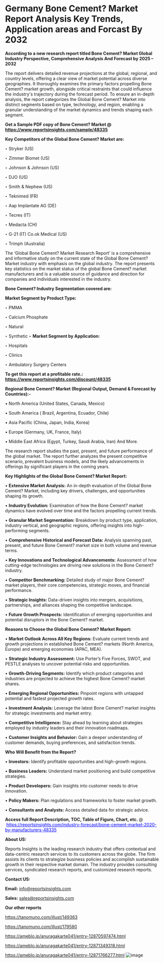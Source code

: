 # Germany Bone Cement? Market Report Analysis Key Trends, Application areas and Forcast By 2032

<strong>According to a new research report titled Bone Cement? Market Global Industry Perspective, Comprehensive Analysis And Forecast by 2025 – 2032</strong>

The report delivers detailed revenue projections at the global, regional, and country levels, offering a clear view of market potential across diverse geographies. It thoroughly examines the primary factors propelling Bone Cement? market growth, alongside critical restraints that could influence the industry's trajectory during the forecast period. To ensure an in-depth analysis, the report categorizes the Global Bone Cement? Market into distinct segments based on type, technology, and region, enabling a granular understanding of the market dynamics and trends shaping each segment.

<strong>Get a Sample PDF copy of Bone Cement? Market </strong><strong>@<a href=https://www.reportsinsights.com/sample/48335 style=color:#0000ff;> https://www.reportsinsights.com/sample/48335</a></strong></font>

<strong>Key Competitors of the Global Bone Cement? Market are:</strong>

‣ Stryker (US)

‣ Zimmer Biomet (US)

‣ Johnson & Johnson (US)

‣ DJO (US)

‣ Smith & Nephew (US)

‣ Teknimed (FR)

‣ Aap Implantate AG (DE)

‣ Tecres (IT)

‣ Medacta (CH)

‣ G-21 (IT)
 Co.ok Medical (US)

‣ Trimph (Australia)

The ‘Global Bone Cement? Market Research Report’ is a comprehensive and informative study on the current state of the Global Bone Cement? Market industry with emphasis on the global industry. The report presents key statistics on the market status of the global Bone Cement? market manufacturers and is a valuable source of guidance and direction for companies and individuals interested in the industry.

<strong>Bone Cement? Industry Segmentation covered are:</strong>

<strong>Market Segment by Product Type:</strong>

‣ PMMA

‣ Calcium Phosphate

‣ Natural

‣ Synthetic
‣ 
<strong>Market Segment by Application:</strong>

‣ Hospitals

‣ Clinics

‣ Ambulatory Surgery Centers

<strong>To get this report at a profitable rate.: <a href=https://www.reportsinsights.com/discount/48335 style=color:#0000ff;>https://www.reportsinsights.com/discount/48335</a></strong></font>

<strong>Regional Bone Cement? Market (Regional Output, Demand &amp; Forecast by Countries):-</strong>

• North America (United States, Canada, Mexico)

• South America ( Brazil, Argentina, Ecuador, Chile)

• Asia Pacific (China, Japan, India, Korea)

• Europe (Germany, UK, France, Italy)

• Middle East Africa (Egypt, Turkey, Saudi Arabia, Iran) And More.

The research report studies the past, present, and future performance of the global market. The report further analyzes the present competitive scenario, prevalent business models, and the likely advancements in offerings by significant players in the coming years.

<strong>Key Highlights of the Global Bone Cement? Market Report:</strong>

• <strong>Extensive Market Analysis:</strong> An in-depth evaluation of the Global Bone Cement? Market, including key drivers, challenges, and opportunities shaping its growth.

• <strong>Industry Evolution:</strong> Examination of how the Bone Cement? market dynamics have evolved over time and the factors propelling current trends.

• <strong>Granular Market Segmentation:</strong> Breakdown by product type, application, industry vertical, and geographic regions, offering insights into high-performing segments.

• <strong>Comprehensive Historical and Forecast Data:</strong> Analysis spanning past, present, and future Bone Cement? market size in both volume and revenue terms.

• <strong>Key Innovations and Technological Advancements:</strong> Assessment of how cutting-edge technologies are driving new solutions in the Bone Cement? industry.

• <strong>Competitor Benchmarking:</strong> Detailed study of major Bone Cement? market players, their core competencies, strategic moves, and financial performance.

• <strong>Strategic Insights:</strong> Data-driven insights into mergers, acquisitions, partnerships, and alliances shaping the competitive landscape.

• <strong>Future Growth Prospects:</strong> Identification of emerging opportunities and potential disruptors in the Bone Cement? market.

<strong>Reasons to Choose the Global Bone Cement? Market Report:</strong>

• <strong>Market Outlook Across All Key Regions:</strong> Evaluate current trends and growth projections in established Bone Cement? markets (North America, Europe) and emerging economies (APAC, MEA).

• <strong>Strategic Industry Assessment:</strong> Use Porter’s Five Forces, SWOT, and PESTLE analyses to uncover potential risks and opportunities.

• <strong>Growth-Driving Segments:</strong> Identify which product categories and industries are projected to achieve the highest Bone Cement? market shares.

• <strong>Emerging Regional Opportunities:</strong> Pinpoint regions with untapped potential and fastest projected growth rates.

• <strong>Investment Analysis:</strong> Leverage the latest Bone Cement? market insights for strategic investments and market entry.

• <strong>Competitive Intelligence:</strong> Stay ahead by learning about strategies employed by industry leaders and their innovation roadmaps.

• <strong>Customer Insights and Behavior:</strong> Gain a deeper understanding of customer demands, buying preferences, and satisfaction trends.

<strong>Who Will Benefit from the Report?</strong>

• <strong>Investors:</strong> Identify profitable opportunities and high-growth regions.

• <strong>Business Leaders:</strong> Understand market positioning and build competitive strategies.

• <strong>Product Developers:</strong> Gain insights into customer needs to drive innovation.

• <strong>Policy Makers:</strong> Plan regulations and frameworks to foster market growth.

• <strong>Consultants and Analysts:</strong> Access detailed data for strategic advice.
</ul>
<strong>Access full Report Description, TOC, Table of Figure, Chart, etc. </strong>@  <a href=https://reportsinsights.com/industry-forecast/bone-cement-market-2020-by-manufacturers-48335 style=color:#0000ff;>https://reportsinsights.com/industry-forecast/bone-cement-market-2020-by-manufacturers-48335</a></font>

<strong><strong>About US</strong>:</strong>

Reports Insights is the leading research industry that offers contextual and data-centric research services to its customers across the globe. The firm assists its clients to strategize business policies and accomplish sustainable growth in their respective market domain. The industry provides consulting services, syndicated research reports, and customized research reports.

<strong>Contact US:</strong>

<p class=""""><b>Email:</b> <a href=mailto:info@reportsinsights.com>info@reportsinsights.com</a></p>
<p class=""""><b>Sales:</b> <a href=mailto:sales@reportsinsights.com>sales@reportsinsights.com</a></p>

<strong>Our other reports</strong>

<a href=https://tanomuno.com/illust/149363>https://tanomuno.com/illust/149363</a>

<a href=https://tanomuno.com/illust/179580>https://tanomuno.com/illust/179580</a>

<a href=https://ameblo.jp/anuragakarte041/entry-12870597474.html>https://ameblo.jp/anuragakarte041/entry-12870597474.html</a>

<a href=https://ameblo.jp/anuragakarte041/entry-12871349318.html>https://ameblo.jp/anuragakarte041/entry-12871349318.html</a>

<a href=https://ameblo.jp/anuragakarte041/entry-12871766277.html>https://ameblo.jp/anuragakarte041/entry-12871766277.html</a>
![image](https://github.com/user-attachments/assets/41e59fe6-5772-473b-be77-090ee2ddaf27)
